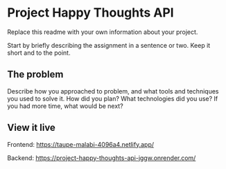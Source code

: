 # Project Happy Thoughts API

Replace this readme with your own information about your project.

Start by briefly describing the assignment in a sentence or two. Keep it short and to the point.

## The problem

Describe how you approached to problem, and what tools and techniques you used to solve it. How did you plan? What technologies did you use? If you had more time, what would be next?

## View it live
Frontend:
https://taupe-malabi-4096a4.netlify.app/

Backend:
https://project-happy-thoughts-api-jggw.onrender.com/
